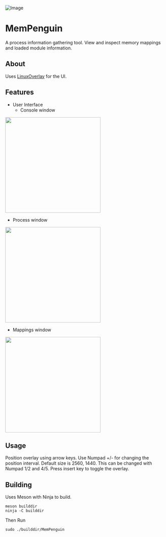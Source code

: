 ![Image](https://blog.apnic.net/wp-content/uploads/2021/04/Linux-icon-magnifying-glass-768x281.png?v=7942c88983856a0fe9e1afac13675caa)
# MemPenguin
A process information gathering tool.  View and inspect memory mappings and loaded module information.

## About

Uses [LinuxOverlay](https://github.com/Rwkeith/LinuxOverlay) for the UI.

## Features

* User Interface
  * Console window
<img src="https://i.imgur.com/ZHOuaD6.png" width="300">

  * Process window
<img src="https://i.imgur.com/KfnaVPm.png" width="300">

  * Mappings window
<img src="https://i.imgur.com/OP77Ri6.png" width="300">

## Usage
Position overlay using arrow keys.  Use Numpad +/- for changing the position interval.  Default size is 2560, 1440.  This can be changed with Numpad 1/2 and 4/5. Press insert key to toggle the overlay.

## Building

Uses Meson with Ninja to build.

```
meson builddir
ninja -C builddir
```

Then Run
```
sudo ./builddir/MemPenguin
```
